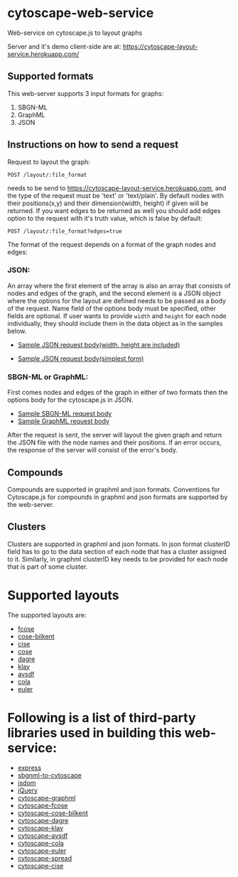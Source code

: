 cytoscape-web-service
================================================================================

Web-service on cytoscape.js to layout graphs

Server and it's demo client-side are at:
https://cytoscape-layout-service.herokuapp.com/

## Supported formats
This web-server supports 3 input formats for graphs:
1. SBGN-ML
2. GraphML
3. JSON

## Instructions on how to send a request
Request to layout the graph:
```
POST /layout/:file_format
```
needs to be send to https://cytoscape-layout-service.herokuapp.com, and the type of the request must be 'text' or 'text/plain'.
By default nodes with their positions(x,y) and their dimension(width, height) if given will be returned. If you want edges to be returned as well you should add edges option to the request with it's truth value, which is false by default:
```
POST /layout/:file_format?edges=true
```

The format of the request depends on a format of the graph nodes and edges:
### JSON:

An array where the first element of the array is also an array that consists of nodes and edges of the graph, and the second element is a JSON object where the options for the layout are defined needs to be passed as a body of the request. Name field of the options body must be specified, other fields are optional. 
If user wants to provide ```width``` and ```height``` for each node individually, they should include them in the data object as in the samples below.

- [Sample JSON request body(width, height are included)](https://github.com/iVis-at-Bilkent/cytoscape-web-service/blob/master/public/samples/json_sample_width_height.json)

- [Sample JSON request body(simplest form)](https://github.com/iVis-at-Bilkent/cytoscape-web-service/blob/master/public/samples/sample4-compoundless-json.txt)

### SBGN-ML or GraphML:
First comes nodes and edges of the graph in either of two formats then the options body for the cytoscape.js in JSON.
- [Sample SBGN-ML request body](https://github.com/iVis-at-Bilkent/cytoscape-web-service/blob/master/public/samples/sample7-compoundless-sbgnml.txt)
- [Sample GraphML request body](https://github.com/iVis-at-Bilkent/cytoscape-web-service/blob/master/public/samples/sample1-compoundless-graphml.txt)


After the request is sent, the server will layout the given graph and return the JSON file with the node names and their positions.
If an error occurs, the response of the server will consist of the error's body.

## Compounds
Compounds are supported in graphml and json formats. Conventions for Cytoscape.js for compounds in graphml and json formats are supported by the web-server.

## Clusters
Clusters are supported in graphml and json formats. In json format clusterID field has to go to the data section of each node that has a cluster assigned to it. Similarly, in graphml clusterID key needs to be provided for each node that is part of some cluster.  

# Supported layouts
The supported layouts are:
- [fcose](https://github.com/iVis-at-Bilkent/cytoscape.js-fcose)
- [cose-bilkent](https://github.com/cytoscape/cytoscape.js-cose-bilkent)
- [cise](https://github.com/iVis-at-Bilkent/cytoscape.js-cise)
- [cose](https://github.com/iVis-at-Bilkent/cytoscape.js-cose)
- [dagre](https://github.com/cytoscape/cytoscape.js-dagre)
- [klay](https://github.com/cytoscape/cytoscape.js-klay)
- [avsdf](https://github.com/iVis-at-Bilkent/cytoscape.js-avsdf)
- [cola](https://github.com/cytoscape/cytoscape.js-cola)
- [euler](https://github.com/cytoscape/cytoscape.js-euler)
  
 # Following is a list of third-party libraries used in building this web-service:
- [express](https://www.npmjs.com/package/express)
- [sbgnml-to-cytoscape](https://www.npmjs.com/package/sbgnml-to-cytoscape)
- [jsdom](https://www.npmjs.com/package/jsdom)
- [jQuery](https://www.npmjs.com/package/jquery)
- [cytoscape-graphml](https://www.npmjs.com/package/cytoscape-graphml)
- [cytoscape-fcose](https://www.npmjs.com/package/cytoscape-fcose)
- [cytoscape-cose-bilkent](https://www.npmjs.com/package/cytoscape-cose-bilkent)
- [cytoscape-dagre](https://www.npmjs.com/package/cytoscape-dagre)
- [cytoscape-klay](https://www.npmjs.com/package/cytoscape-klay)
- [cytoscape-avsdf](https://www.npmjs.com/package/cytoscape-avsdf)
- [cytoscape-cola](https://www.npmjs.com/package/cytoscape-cola)
- [cytoscape-euler](https://www.npmjs.com/package/cytoscape-euler)
- [cytoscape-spread](https://www.npmjs.com/package/cytoscape-spread)
- [cytoscape-cise](https://www.npmjs.com/package/cytoscape-cise)




 

 

